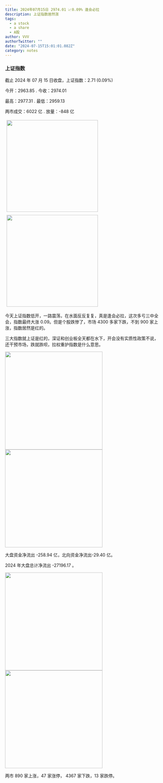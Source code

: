 ```yaml
---
title: 2024年07月15日 2974.01 📈0.09% 逢会必拉
description: 上证指数居然涨
tags:
  - a stock
  - a share
  - A股
author: VVV
authorTwitter: ""
date: "2024-07-15T15:01:01.082Z"
category: notes
---
```


### 上证指数

截止 2024 年 07 月 15 日收盘，上证指数：<span class="font-semibold text-r-5">2.71 (0.09%)</span>

今开：<span class="font-semibold text-g-5">2963.85 </span> . 今收：<span class="font-semibold text-r-5">2974.01 </span>

最高：<span class="font-semibold text-r-5">2977.31 </span> . 最低：<span class="font-semibold text-g-5">2959.13 </span>

两市成交：<span class="font-semibold">6022 亿</span> . 放量：<span class="font-semibold text-g-7">-848 亿</span>

<img src="/images/uploads/2024-07/20240715-zs-sh.png" style="width: 300px;display:inline-block;margin: 5px">
<img src="/images/uploads/2024-07/20240715-zs-sh-rk.png" style="width: 300px;display:inline-block;margin: 5px">

今天上证指数低开，一路震荡，在水面反反复复，真是逢会必拉，这次多亏三中全会，指数最终大涨 0.09。但是个股跌惨了，市场 4300 多家下跌，不到 900 家上涨，指数居然是红的。

三大指数就上证是红的，深证和创业板全天都在水下，开会没有实质性政策不说，还干预市场，跌就跌呗，拉权重护指数是什么意思。

<img src="/images/uploads/2024-07/20240715-zs-global.png" width="320">
<img src="/images/uploads/2024-07/20240715-zs-bs.png" width="320">

大盘资金净流出 <span class="font-semibold text-g-7">-258.94 亿</span>，北向资金净流出<span class="font-semibold text-g-5">-29.40 亿</span>。

2024 年大盘总计净流出 <span class="font-semibold text-g-8">-27196.17 </span>。

<img src="/images/uploads/2024-07/20240715-zs-as.png" width="320">
<img src="/images/uploads/2024-07/20240715-zs-zdtj.png" width="320">

两市 <span class="text-r-6">890</span> 家上涨，47 家涨停， <span class="font-semibold text-g-6">4367</span> 家下跌，13 家跌停。
